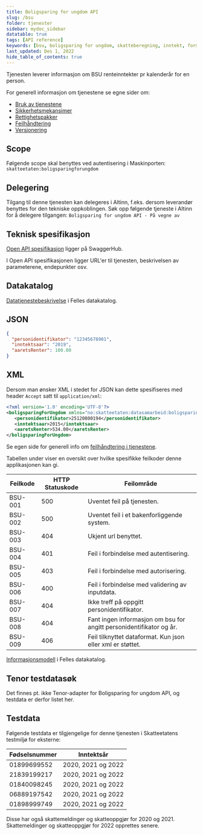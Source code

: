 ```yaml
---
title: Boligsparing for ungdom API
slug: /bsu
folder: tjenester
sidebar: mydoc_sidebar
datatable: true
tags: [API reference]
keywords: [bsu, boligsparing for ungdom, skatteberegning, inntekt, formue]
last_updated: Des 1, 2022
hide_table_of_contents: true
---
```

<summary>Tjenesten leverer informasjon om BSU renteinntekter pr kalenderår for en person.</summary>

<Tabs underline={true}>
<TabItem headerText="Om tjenesten" itemKey="itemKey-1" default>

For generell informasjon om tjenestene se egne sider om:
* [Bruk av tjenestene](../om/bruk.md)
* [Sikkerhetsmekansimer](../om/sikkerhet.md)
* [Rettighetspakker](../om/rettighetspakker.md) 
* [Feilhåndtering](../om/feil.md)
* [Versjonering](../om/versjoner.md)

## Scope
Følgende scope skal benyttes ved autentisering i Maskinporten: `skatteetaten:boligsparingforungdom`

## Delegering
Tilgang til denne tjenesten kan delegeres i Altinn, f.eks. dersom leverandør benyttes for den tekniske oppkoblingen. Søk opp følgende tjeneste i Altinn for å delegere tilgangen: `Boligsparing for ungdom API - På vegne av`

## Teknisk spesifikasjon
[Open API spesifikasjon](https://app.swaggerhub.com/apis/Skatteetaten_Deling/boligsparing-for-ungdom-api) ligger på SwaggerHub.

I Open API spesifikasjonen ligger URL'er til tjenesten, beskrivelsen av parameterene, endepunkter osv.

## Datakatalog
 
[Datatjenestebeskrivelse](https://data.norge.no/dataservices/37b70e5e-b862-3c66-a5f1-4dca6ee30afb) i Felles datakatalog.

</TabItem>
<TabItem headerText="Eksempler" itemKey="itemKey-2">

## JSON

```json
{
  "personidentifikator": "12345678901",
  "inntektsaar": "2019",
  "aaretsRenter": 100.00
}
```

## XML

Dersom man ønsker XML i stedet for JSON kan dette spesifiseres med header `Accept` satt til `application/xml`:

```xml
<?xml version='1.0' encoding='UTF-8'?>
<boligsparingForUngdom xmlns="no:skatteetaten:datasamarbeid:boligsparingforungdom:v1">
   <personidentifikator>25120800194</personidentifikator>
   <inntektsaar>2015</inntektsaar>
   <aaretsRenter>534.00</aaretsRenter>
</boligsparingForUngdom>
```
</TabItem>
<TabItem headerText="Feilkoder" itemKey="itemKey-3">

Se egen side for generell info om [feilhåndtering i tjenestene](../om/feil.md).

Tabellen under viser en oversikt over hvilke spesifikke feilkoder denne applikasjonen kan gi. 

| Feilkode | HTTP Statuskode | Feilområde                                                          |
|----------|-----------------|---------------------------------------------------------------------|
| BSU-001   | 500 | Uventet feil på tjenesten.                                          |
| BSU-002   | 500 | Uventet feil i et bakenforliggende system.                          |
| BSU-003   | 404 | Ukjent url benyttet.                                                |
| BSU-004   | 401 | Feil i forbindelse med autentisering.                               |
| BSU-005   | 403 | Feil i forbindelse med autorisering.                                |
| BSU-006   | 400 | Feil i forbindelse med validering av inputdata.                     |
| BSU-007   | 404 | Ikke treff på oppgitt personidentifikator.                          |
| BSU-008   | 404 | Fant ingen informasjon om bsu for angitt personidentifikator og år. |
| BSU-009   | 406 | Feil tilknyttet dataformat. Kun json eller xml er støttet.          |

</TabItem>
<TabItem headerText="Informasjonsmodell" itemKey="itemKey-4">

[Informasjonsmodell](https://data.norge.no/informationmodels/5d368189-6de9-31a2-b2d6-bc78f4de5f23) i Felles datakatalog.

</TabItem>

<TabItem headerText="Test" itemKey="itemKey-5">

## Tenor testdatasøk
Det finnes pt. ikke Tenor-adapter for Boligsparing for ungdom API, og testdata er derfor listet her.

## Testdata
Følgende testdata er tilgjengelige for denne tjenesten i Skatteetatens testmiljø for eksterne: 

| Fødselsnummer | Inntektsår |
|---|---|
| 01899699552	| 2020, 2021 og 2022 | 
| 21839199217	| 2020, 2021 og 2022 |
| 01840098245	| 2020, 2021 og 2022 |
| 06889197542	| 2020, 2021 og 2022 |
| 01898999749	| 2020, 2021 og 2022 |

Disse har også skattemeldinger og skatteoppgjør for 2020 og 2021.
Skattemeldinger og skatteoppgjør for 2022 opprettes senere.
  
</TabItem>
</Tabs>
